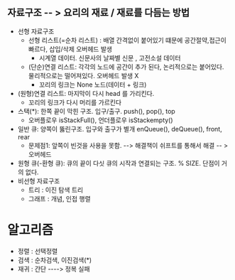 ## 자료구조 -- > 요리의 재료 / 재료를 다듬는 방법
- 선형 자료구조
  - 선형 리스트(=순차 리스트) : 배열 간격없이 붙어있기 떄문에 공간절약,접근이 빠르다, 삽입/삭제 오버헤드 발생
    - 시계열 데이터. 신문사의 날짜별 신문 , 고전소설 데이터
  - (단순)연결 리스트: 각각의 노드에 공간이 추가 된다, 논리적으로는 붙어있다. 물리적으로는 떨어져있다. 오버헤드 발생 X
    - 꼬리의 링크는 None 노드(데이터 + 링크)
- (원형)연결 리스트: 마지막이 다시 head 를 가리킨다.
  - 꼬리의 링크가 다시 머리를 가르킨다
- 스택(*): 한쪽 끝이 막힌 구조. 입구/출구. push(), pop(), top 
  - 오버플로우 isStackFull(), 언더플로우 isStackempty()
- 일반 큐: 양쪽이 뚫린구조. 입구와 출구가 별개 enQueue(), deQueue(), front, rear
  - 문제점1: 앞쪽이 빈것을 사용을 못함. --> 해결책이 쉬프트를 통해서 해결 -- > 오버헤드
- 원형 큐(-환형 큐): 큐의 끝이 다싯 큐의 시작과 연결되는 구조. % SIZE. 단점이 거의 없다.
- 비선형 자료구조
  - 트리 : 이진 탐색 트리
  - 그래프 : 개념, 인접 행렬

# 알고리즘
- 정렬 : 선택정렬
- 검색 : 순차검색, 이진검색(*)
- 재귀 : 간단 ----> 정복 실패
